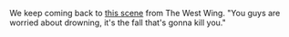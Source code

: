 We keep coming back to <a href="https://www.youtube.com/watch?v=DG0ch202prY">this scene</a> from The West Wing.  "You guys are worried about drowning, it's the fall that's gonna kill you."
